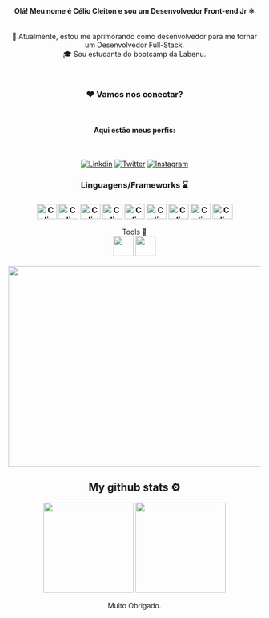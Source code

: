 <header>
     <div align="center"
  <p>
  <b>Olá! Meu nome é Célio Cleiton e sou um Desenvolvedor Front-end Jr ⚛
    <br>
   </b>
  <br>
  <br>  
  🔬 Atualmente, estou me aprimorando como desenvolvedor para me tornar um Desenvolvedor Full-Stack.
  <br>
  🎓 Sou estudante do bootcamp da Labenu.
  <br>
   </p>
      <div/> 
</header>
<div align="center">
<h3>❤️ Vamos nos conectar?</h3>
<br>
<h4>Aqui estão meus perfis:</h4>
<br>

[![Linkdin](https://img.shields.io/badge/LinkedIn-0077B5?style=for-the-badge&logo=linkedin&logoColor=white)](https://www.linkedin.com/in/c%C3%A9lio-cleiton/)
[![Twitter](https://img.shields.io/badge/Twitter-1DA1F2?style=for-the-badge&logo=twitter&logoColor=white)](https://twitter.com/srheizenberg)
[![Instagram](https://img.shields.io/badge/Instagram-E4405F?style=for-the-badge&logo=instagram&logoColor=white)](https://www.instagram.com/celio_cleiton/)
     
</div>
<div align="center">
<h3> Linguagens/Frameworks ⌛ <h3>

<img align="center" alt="Celio-html" height="30" width="40" src="https://cdn.jsdelivr.net/gh/devicons/devicon/icons/html5/html5-original.svg"/>
<img align="center" alt="Celio-css" height="30" width="40" src="https://cdn.jsdelivr.net/gh/devicons/devicon/icons/css3/css3-original.svg"/>
<img align="center" alt="Celio-js" height="30" width="40" src="https://cdn.jsdelivr.net/gh/devicons/devicon/icons/javascript/javascript-original.svg"/>
<img align="center" alt="Celio-react-js" height="30" width="40" src="https://cdn.jsdelivr.net/gh/devicons/devicon/icons/react/react-original-wordmark.svg"/>
<img align="center" alt="Celio-python" height="30" width="40" src="https://cdn.jsdelivr.net/gh/devicons/devicon/icons/python/python-original-wordmark.svg"/>
<img align="center" alt="Celio-bootstrap" height="30" width="40" src="https://cdn.jsdelivr.net/gh/devicons/devicon/icons/bootstrap/bootstrap-original-wordmark.svg"/>
<img align="center" alt="Celio-node" height="30" width="40" src="https://cdn.jsdelivr.net/gh/devicons/devicon/icons/nodejs/nodejs-original-wordmark.svg"/>
<img align="center" alt="Celio-git" height="30" width="40" src="https://cdn.jsdelivr.net/gh/devicons/devicon/icons/git/git-original.svg"/>
<img align="center" alt="Celio-github" height="30" width="40" src="https://cdn.jsdelivr.net/gh/devicons/devicon/icons/github/github-original-wordmark.svg"/>
 
</div>
<div align="center"
<h3> Tools 🔧 </h3> 
<br>
<img src="https://cdn.jsdelivr.net/gh/devicons/devicon/icons/visualstudio/visualstudio-plain.svg" width="40" height="40" />
<img src="https://cdn.jsdelivr.net/gh/devicons/devicon/icons/windows8/windows8-original.svg" width="40" height="40" />
</div> 
<br>

<div align="center">
<img src ="https://media.tenor.com/bCfpwMjfAi0AAAAC/cat-typing.gif" width="700" height="400"/>
</div>   

<footer>
<div align="center">
<h2>My github stats ⚙</h2>
<div>
  <img height="180em" src="https://github-readme-stats.vercel.app/api?username=celio-cleiton&show_icons=true&theme=tokyonight"/>
  <img height="180em" src="https://github-readme-stats.vercel.app/api/top-langs/?username=celio-cleiton&layout=compact&theme=tokyonight"/>
  <p>Muito Obrigado.</p>
</div>
    </footer>
